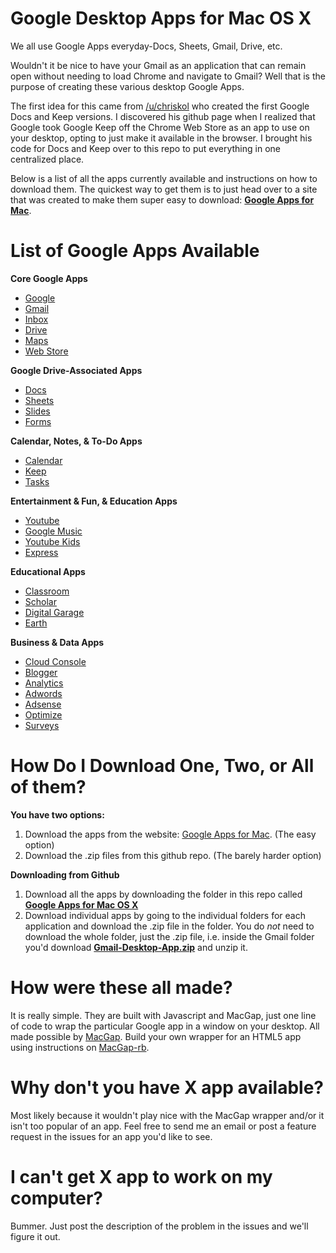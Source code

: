 # Google Desktop Apps for Mac OS X
We all use Google Apps everyday-Docs, Sheets, Gmail, Drive, etc.

Wouldn't it be nice to have your Gmail as an application that can remain open without needing to load Chrome and navigate to Gmail? Well that is the purpose of creating these various desktop Google Apps.

The first idea for this came from [/u/chriskol](https://github.com/chriskol) who created the first Google Docs and Keep versions. I discovered his github page when I realized that Google took Google Keep off the Chrome Web Store as an app to use on your desktop, opting to just make it available in the browser. I brought his code for Docs and Keep over to this repo to put everything in one centralized place.

Below is a list of all the apps currently available and instructions on how to download them. The quickest way to get them is to just head over to a site that was created to make them super easy to download: [**Google Apps for Mac**](https://www.googleappsformac.com).

# List of Google Apps Available
**Core Google Apps**
* [Google](https://github.com/landek/Google-Desktop-Apps-for-Mac-OS-X/tree/master/Google)
* [Gmail](https://github.com/landek/Google-Desktop-Apps-for-Mac-OS-X/tree/master/Gmail)
* [Inbox](https://github.com/landek/Google-Desktop-Apps-for-Mac-OS-X/tree/master/Inbox)
* [Drive](https://github.com/landek/Google-Desktop-Apps-for-Mac-OS-X/tree/master/Drive)
* [Maps](https://github.com/landek/Google-Desktop-Apps-for-Mac-OS-X/tree/master/Maps)
* [Web Store](https://github.com/landek/Google-Desktop-Apps-for-Mac-OS-X/tree/master/Chrome%20Web%20Store)

**Google Drive-Associated Apps**
* [Docs](https://github.com/landek/Google-Desktop-Apps-for-Mac-OS-X/tree/master/Docs)
* [Sheets](https://github.com/landek/Google-Desktop-Apps-for-Mac-OS-X/tree/master/Sheets)
* [Slides](https://github.com/landek/Google-Desktop-Apps-for-OS-X/tree/master/Slides)
* [Forms](https://github.com/landek/Google-Desktop-Apps-for-Mac-OS-X/tree/master/Forms)

**Calendar, Notes, & To-Do Apps**
* [Calendar](https://github.com/landek/Google-Desktop-Apps-for-Mac-OS-X/tree/master/Calendar)
* [Keep](https://github.com/landek/Google-Desktop-Apps-for-Mac-OS-X/tree/masterKeep)
* [Tasks](https://github.com/landek/Google-Desktop-Apps-for-Mac-OS-X/tree/masterTasks)

**Entertainment & Fun, & Education Apps**
* [Youtube](https://github.com/landek/Google-Desktop-Apps-for-Mac-OS-X/tree/masterYoutube)
* [Google Music](https://github.com/landek/Google-Desktop-Apps-for-Mac-OS-X/tree/master/Music)
* [Youtube Kids](https://github.com/landek/Google-Desktop-Apps-for-Mac-OS-X/tree/master/Youtube%20Kids)
* [Express](https://github.com/landek/Google-Desktop-Apps-for-Mac-OS-X/tree/masterExpress)

**Educational Apps**
* [Classroom](https://github.com/landek/Google-Desktop-Apps-for-Mac-OS-X/tree/masterClassroom)
* [Scholar](https://github.com/landek/Google-Desktop-Apps-for-Mac-OS-X/tree/master/Scholar)
* [Digital Garage](https://github.com/landek/Google-Desktop-Apps-for-Mac-OS-X/tree/master/Digital%20Garage)
* [Earth](https://github.com/landek/Google-Desktop-Apps-for-Mac-OS-X/tree/master/Earth)

**Business & Data Apps**
* [Cloud Console](https://github.com/landek/Google-Desktop-Apps-for-Mac-OS-X/tree/master/Cloud%20Console)
* [Blogger](https://github.com/landek/Google-Desktop-Apps-for-Mac-OS-X/tree/master/Blogger)
* [Analytics](https://github.com/landek/Google-Desktop-Apps-for-Mac-OS-X/tree/master/Analytics)
* [Adwords](https://github.com/landek/Google-Desktop-Apps-for-Mac-OS-X/tree/master/Adwords)
* [Adsense](https://github.com/landek/Google-Desktop-Apps-for-Mac-OS-X/tree/master/Adsense)
* [Optimize](https://github.com/landek/Google-Desktop-Apps-for-Mac-OS-X/tree/masterOptimize)
* [Surveys](https://github.com/landek/Google-Desktop-Apps-for-Mac-OS-X/tree/masterSurveys)

# How Do I Download One, Two, or All of them?
**You have two options:**
1. Download the apps from the website: [Google Apps for Mac](https://www.googleappsformac.com). (The easy option)
2. Download the .zip files from this github repo. (The barely harder option)

**Downloading from Github**
1. Download all the apps by downloading the folder in this repo called [**Google Apps for Mac OS X**]()
2. Download individual apps by going to the individual folders for each application and download the .zip file in the folder. You do _not_ need to download the whole folder, just the .zip file, i.e. inside the Gmail folder you'd download [**Gmail-Desktop-App.zip**]() and unzip it.

# How were these all made?
It is really simple. They are built with Javascript and MacGap, just one line of code to wrap the particular Google app in a window on your desktop. All made possible by [MacGap](https://github.com/MacGapProject/MacGap2). Build your own wrapper for an HTML5 app using instructions on [MacGap-rb](https://github.com/maccman/macgap-rb).

# Why don't you have X app available?
Most likely because it wouldn't play nice with the MacGap wrapper and/or it isn't too popular of an app. Feel free to send me an email or post a feature request in the issues for an app you'd like to see.

# I can't get X app to work on my computer?
Bummer. Just post the description of the problem in the issues and we'll figure it out.
